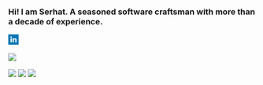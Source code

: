 
### Hi! I am Serhat. A seasoned software craftsman with more than a decade of experience.

<a href="https://www.linkedin.com/in/serhatalkin/">
  <img alt="Serhat Alkin Linkedin" width="21px" src="https://raw.githubusercontent.com/edent/SuperTinyIcons/099dc12b59179d07d534069bc8551718f786d91a/images/svg/linkedin.svg" />
</a>

![](https://komarev.com/ghpvc/?username=serhat-alkin)

![](http://github-profile-summary-cards.vercel.app/api/cards/profile-details?username=serhat-alkin&theme=aura)
![](http://github-profile-summary-cards.vercel.app/api/cards/repos-per-language?username=serhat-alkin&theme=aura)
![](http://github-profile-summary-cards.vercel.app/api/cards/most-commit-language?username=serhat-alkin&theme=aura)

